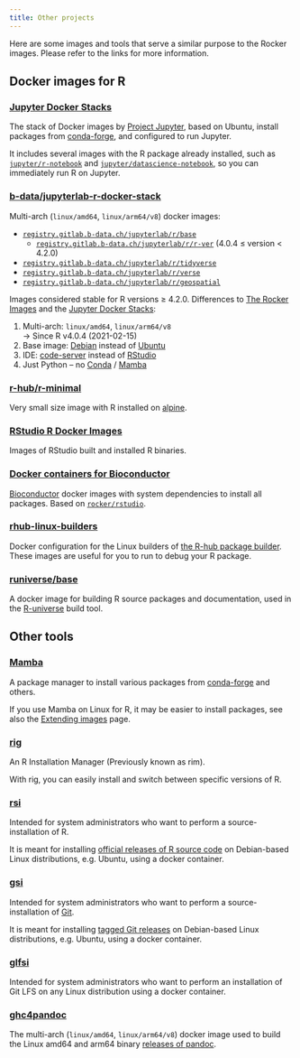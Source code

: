```yaml
---
title: Other projects
---
```


Here are some images and tools that serve a similar purpose to the Rocker images.
Please refer to the links for more information.

## Docker images for R

### [Jupyter Docker Stacks](https://jupyter-docker-stacks.readthedocs.io/en/latest/)

The stack of Docker images by [Project Jupyter](https://jupyter.org/),
based on Ubuntu, install packages from [conda-forge](https://conda-forge.org/),
and configured to run Jupyter.

It includes several images with the R package already installed,
such as [`jupyter/r-notebook`](https://jupyter-docker-stacks.readthedocs.io/en/latest/using/selecting.html#jupyter-r-notebook)
and [`jupyter/datascience-notebook`](https://jupyter-docker-stacks.readthedocs.io/en/latest/using/selecting.html#jupyter-datascience-notebook),
so you can immediately run R on Jupyter.

### [b-data/jupyterlab-r-docker-stack](https://github.com/b-data/jupyterlab-r-docker-stack)

Multi-arch (`linux/amd64`, `linux/arm64/v8`) docker images:

* [`registry.gitlab.b-data.ch/jupyterlab/r/base`](https://gitlab.b-data.ch/jupyterlab/r/base/container_registry)  
  * [`registry.gitlab.b-data.ch/jupyterlab/r/r-ver`](https://gitlab.b-data.ch/jupyterlab/r/r-ver/container_registry) (4.0.4 ≤ version < 4.2.0)
* [`registry.gitlab.b-data.ch/jupyterlab/r/tidyverse`](https://gitlab.b-data.ch/jupyterlab/r/tidyverse/container_registry)  
* [`registry.gitlab.b-data.ch/jupyterlab/r/verse`](https://gitlab.b-data.ch/jupyterlab/r/verse/container_registry)  
* [`registry.gitlab.b-data.ch/jupyterlab/r/geospatial`](https://gitlab.b-data.ch/jupyterlab/r/geospatial/container_registry)  

Images considered stable for R versions ≥ 4.2.0. Differences to
[The Rocker Images](/images) and the
[Jupyter Docker Stacks](#jupyter-docker-stacks):

1. Multi-arch: `linux/amd64`, `linux/arm64/v8`  
   → Since R v4.0.4 (2021-02-15)
1. Base image: [Debian](https://hub.docker.com/_/debian) instead of
   [Ubuntu](https://hub.docker.com/_/ubuntu)
1. IDE: [code-server](https://github.com/coder/code-server) instead of
   [RStudio](https://github.com/rstudio/rstudio)
1. Just Python – no [Conda](https://github.com/conda/conda) /
   [Mamba](https://github.com/mamba-org/mamba)

### [r-hub/r-minimal](https://github.com/r-hub/r-minimal)

Very small size image with R installed on [alpine](https://hub.docker.com/_/alpine).

### [RStudio R Docker Images](https://github.com/rstudio/r-docker)

Images of RStudio built and installed R binaries.

### [Docker containers for Bioconductor](https://bioconductor.org/help/docker/)

[Bioconductor](https://bioconductor.org/) docker images with system dependencies to install all packages.
Based on [`rocker/rstudio`](versioned/rstudio.md).

### [rhub-linux-builders](https://github.com/r-hub/rhub-linux-builders)

Docker configuration for the Linux builders of [the R-hub package builder](https://builder.r-hub.io/advanced).
These images are useful for you to run to debug your R package.

### [runiverse/base](https://github.com/r-universe-org/base-image)

A docker image for building R source packages and documentation,
used in the [R-universe](https://r-universe.dev) build tool.

## Other tools

### [Mamba](https://github.com/mamba-org/mamba)

A package manager to install various packages from [conda-forge](https://conda-forge.org/) and others.

If you use Mamba on Linux for R, it may be easier to install packages,
see also the [Extending images](../use/extending.md#conda-forge) page.

### [rig](https://github.com/r-lib/rig)

An R Installation Manager (Previously known as rim).

With rig, you can easily install and switch between specific versions of R.

### [rsi](https://github.com/b-data/rsi)

Intended for system administrators who want to perform a source-installation of
R.

It is meant for installing
[official releases of R source code](https://cran.r-project.org/src/base/)
on Debian-based Linux distributions, e.g. Ubuntu, using a docker container.

### [gsi](https://github.com/b-data/gsi)

Intended for system administrators who want to perform a source-installation of
[Git](https://github.com/git/git).

It is meant for installing
[tagged Git releases](https://github.com/git/git/tags) on Debian-based Linux
distributions, e.g. Ubuntu, using a docker container.

### [glfsi](https://github.com/b-data/glfsi)

Intended for system administrators who want to perform an installation of Git
LFS on any Linux distribution using a docker container.

### [ghc4pandoc](https://github.com/benz0li/ghc4pandoc)

The multi-arch (`linux/amd64`, `linux/arm64/v8`) docker image used to build the
Linux amd64 and arm64 binary
[releases of pandoc](https://github.com/jgm/pandoc/releases).
